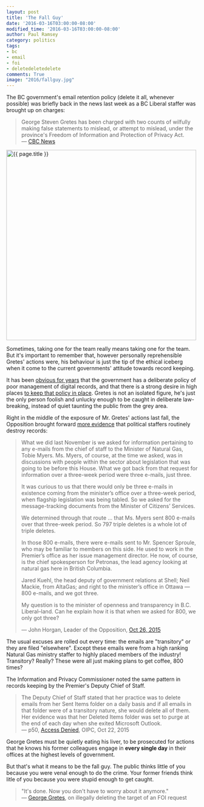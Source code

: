 ```yaml
---
layout: post
title: 'The Fall Guy'
date: '2016-03-16T03:00:00-08:00'
modified_time: '2016-03-16T03:00:00-08:00'
author: Paul Ramsey
category: politics
tags:
- bc
- email
- foi
- deletedeletedelete
comments: True
image: "2016/fallguy.jpg"
---
```


The BC government's email retention policy (delete it all, whenever possible) was briefly back in the news last week as a BC Liberal staffer was brought up on charges:

> George Steven Gretes has been charged with two counts of wilfully making false statements to mislead, or attempt to mislead, under the province's Freedom of Information and Protection of Privacy Act.<br />&mdash; [CBC News](http://www.cbc.ca/news/canada/british-columbia/triple-delete-former-ministry-staffer-george-gretes-charged-in-scandal-1.3487546)

<img src="{{ site.images }}{{ page.image }}" alt="{{ page.title }}" width="500" height="500" />

Sometimes, taking one for the team really means taking one for the team. But it's important to remember that, however personally reprehensible Gretes' actions were, his behaviour is just the tip of the ethical iceberg when it come to the current governments' attitude towards record keeping.

It has been [obvious for years](/2013/08/bc-government-email-defective-by-design.html) that the government has a deliberate policy of poor management of digital records, and that there is a strong desire in high places [to keep that policy in place](/2015/12/whats-up-with-mr-loukidelis.html).  Gretes is not an isolated figure, he's just the only person foolish and unlucky enough to be caught in deliberate law-breaking, instead of quiet taunting the public from the grey area.

Right in the middle of the exposure of Mr. Gretes' actions last fall, the Opposition brought forward [more evidence](http://bcndpcaucus.ca/news/deceit-and-delete-scandal-spreads-proves-culture-starts-at-the-top/) that political staffers routinely destroy records:

> What we did last November is we asked for information pertaining to any e-mails from the chief of staff to the Minister of Natural Gas, Tobie Myers. Ms. Myers, of course, at the time we asked, was in discussions with people within the sector about legislation that was going to be before this House. What we got back from that request for information over a three-week period were three e-mails, just three.
>
> It was curious to us that there would only be three e-mails in existence coming from the minister’s office over a three-week period, when flagship legislation was being tabled. So we asked for the message-tracking documents from the Minister of Citizens’ Services.
>
> We determined through that route ... that Ms. Myers sent 800 e-mails over that three-week period. So 797 triple deletes is a whole lot of triple deletes.
>
> In those 800 e-mails, there were e-mails sent to Mr. Spencer Sproule, who may be familiar to members on this side. He used to work in the Premier’s office as her issue management director. He now, of course, is the chief spokesperson for Petronas, the lead agency looking at natural gas here in British Columbia. 
>
> Jared Kuehl, the head deputy of government relations at Shell; Neil Mackie, from AltaGas; and right to the minister’s office in Ottawa — 800 e-mails, and we got three.
> 
> My question is to the minister of openness and transparency in B.C. Liberal–land. Can he explain how it is that when we asked for 800, we only got three?
> 
> &mdash; John Horgan, Leader of the Opposition, [Oct 26, 2015](https://www.leg.bc.ca/documents-data/debate-transcripts/40th-parliament/4th-session/20151026pm-Hansard-v30n2)

The usual excuses are rolled out every time: the emails are "transitory" or they are filed "elsewhere". Except these emails were from a high ranking Natural Gas ministry staffer to highly placed members of the industry! Transitory? Really? These were all just making plans to get coffee, 800 times?

The Information and Privacy Commissioner noted the same pattern in records keeping by the Premier's Deputy Chief of Staff.

> The Deputy Chief of Staff stated that her practice was to delete emails from her Sent Items folder on a daily basis and if all emails in that folder were of a transitory nature, she would delete all of them. Her evidence was that her Deleted Items folder was set to purge at the end of each day when she exited Microsoft Outlook.
> <br />&mdash; p50, [Access Denied](https://www.oipc.bc.ca/investigation-reports/1874#page=50), OIPC, Oct 22, 2015

George Gretes must be quietly eating his liver, to be prosecuted for actions that he knows his former colleagues engage in **every single day** in their offices at the highest levels of government.

But that's what it means to be the fall guy. The public thinks little of you because you were venal enough to do the crime. Your former friends think litle of you because you were stupid enough to get caught. 

> "It's done. Now you don't have to worry about it anymore."
> <br />&mdash; [George Gretes](http://www.cbc.ca/news/canada/british-columbia/emails-relating-to-b-c-s-highway-of-tears-allegedly-deleted-1.3091592), on illegally deleting the target of an FOI request




